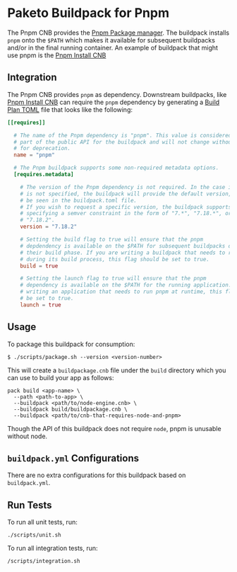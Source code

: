 # Paketo Buildpack for Pnpm

The Pnpm CNB provides the [Pnpm Package manager](https://pnpm.io/). The
buildpack installs `pnpm` onto the `$PATH` which makes it available for
subsequent buildpacks and/or in the final running container. An example of
buildpack that might use pnpm is the [Pnpm Install
CNB](https://github.com/paketo-buildpacks/pnpm-install)

## Integration

The Pnpm CNB provides `pnpm` as dependency. Downstream buildpacks, like [Pnpm
Install CNB](https://github.com/paketo-buildpacks/pnpm-install) can require the
`pnpm` dependency by generating a [Build Plan
TOML](https://github.com/buildpacks/spec/blob/master/buildpack.md#build-plan-toml)
file that looks like the following:

```toml
[[requires]]

  # The name of the Pnpm dependency is "pnpm". This value is considered
  # part of the public API for the buildpack and will not change without a plan
  # for deprecation.
  name = "pnpm"

  # The Pnpm buildpack supports some non-required metadata options.
  [requires.metadata]

    # The version of the Pnpm dependency is not required. In the case it
    # is not specified, the buildpack will provide the default version, which can
    # be seen in the buildpack.toml file.
    # If you wish to request a specific version, the buildpack supports
    # specifying a semver constraint in the form of "7.*", "7.18.*", or even
    # "7.18.2".
    version = "7.18.2"

    # Setting the build flag to true will ensure that the pnpm
    # depdendency is available on the $PATH for subsequent buildpacks during
    # their build phase. If you are writing a buildpack that needs to run pnpm
    # during its build process, this flag should be set to true.
    build = true

    # Setting the launch flag to true will ensure that the pnpm
    # dependency is available on the $PATH for the running application. If you are
    # writing an application that needs to run pnpm at runtime, this flag should
    # be set to true.
    launch = true
```

## Usage

To package this buildpack for consumption:

```shell
$ ./scripts/package.sh --version <version-number>
```

This will create a `buildpackage.cnb` file under the `build` directory which you
can use to build your app as follows:
```shell
pack build <app-name> \
  --path <path-to-app> \
  --buildpack <path/to/node-engine.cnb> \
  --buildpack build/buildpackage.cnb \
  --buildpack <path/to/cnb-that-requires-node-and-pnpm>
```

Though the API of this buildpack does not require `node`, pnpm is unusable without node.

## `buildpack.yml` Configurations

There are no extra configurations for this buildpack based on `buildpack.yml`.

## Run Tests

To run all unit tests, run:
```shell
./scripts/unit.sh
```

To run all integration tests, run:
```shell
/scripts/integration.sh
```
